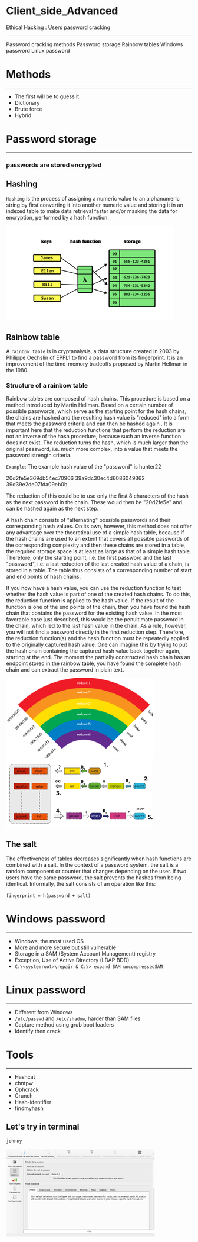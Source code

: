 # Client_side_Advanced
Ethical Hacking : Users password cracking
<hr>
Password cracking methods
Password storage
Rainbow tables
Windows password
Linux password

# Methods
<hr>

* The first will be to guess it.
* Dictionary
* Brute force
* Hybrid

# Password storage
<hr>

### passwords are stored encrypted

## Hashing
`Hashing` is the process of assigning a numeric value to an alphanumeric string by first converting it into another numeric value and storing it in an indexed table to make data retrieval faster and/or masking the data for encryption, performed by a hash function.

<img src="Side1.png" width="90%">

## Rainbow table
A `rainbow table` is in cryptanalysis, a data structure created in 2003 by Philippe Oechslin of EPFL1 to find a password from its fingerprint. It is an improvement of the time-memory tradeoffs proposed by Martin Hellman in the 1980.

### Structure of a rainbow table

Rainbow tables are composed of hash chains. This procedure is based on a method introduced by Martin Hellman. Based on a certain number of possible passwords, which serve as the starting point for the hash chains, the chains are hashed and the resulting hash value is "reduced" into a form that meets the password criteria and can then be hashed again . It is important here that the reduction functions that perform the reduction are not an inverse of the hash procedure, because such an inverse function does not exist. The reduction turns the hash, which is much larger than the original password, i.e. much more complex, into a value that meets the password strength criteria.

`Example`: The example hash value of the "password" is hunter22

20d2fe5e369db54ec70906 39a9dc30ec4d6086049362 39d39e2de07fda09eb0b

The reduction of this could be to use only the first 8 characters of the hash as the next password in the chain. These would then be "20d2fe5e" and can be hashed again as the next step.

A hash chain consists of "alternating" possible passwords and their corresponding hash values. On its own, however, this method does not offer any advantage over the theoretical use of a simple hash table, because if the hash chains are used to an extent that covers all possible passwords of the corresponding complexity and then these chains are stored in a table, the required storage space is at least as large as that of a simple hash table. Therefore, only the starting point, i.e. the first password and the last "password", i.e. a last reduction of the last created hash value of a chain, is stored in a table. The table thus consists of a corresponding number of start and end points of hash chains.

If you now have a hash value, you can use the reduction function to test whether the hash value is part of one of the created hash chains. To do this, the reduction function is applied to the hash value. If the result of the function is one of the end points of the chain, then you have found the hash chain that contains the password for the existing hash value. In the most favorable case just described, this would be the penultimate password in the chain, which led to the last hash value in the chain. As a rule, however, you will not find a password directly in the first reduction step. Therefore, the reduction function(s) and the hash function must be repeatedly applied to the originally captured hash value. One can imagine this by trying to put the hash chain containing the captured hash value back together again, starting at the end. The moment the partially constructed hash chain has an endpoint stored in the rainbow table, you have found the complete hash chain and can extract the password in plain text.

<img src="Side2.png" width="80%">
<img src="Side3.png" width="80%">

## The salt

The effectiveness of tables decreases significantly when hash functions are combined with a salt. In the context of a password system, the salt is a random component or counter that changes depending on the user. If two users have the same password, the salt prevents the hashes from being identical. Informally, the salt consists of an operation like this:

`fingerprint = h(password + salt)`

# Windows password
<hr>

* Windows, the most used OS
* More and more secure but still vulnerable
* Storage in a SAM (System Account Management) registry
* Exception, Use of Active Directory (LDAP BDD)
* `C:\<systemroot>\repair & C:\> expand SAM uncompressedSAM`
# Linux password
<hr>
 
 * Different from Windows
 * `/etc/passwd` and `/etc/shadow`, harder than SAM files
 * Capture method using grub boot loaders
 * Identify then crack

 # Tools
 <hr>

 * Hashcat
 * chntpw
 * Ophcrack
 * Crunch
 * Hash-identifier
 * findmyhash

 ## Let's try in terminal

```bash
johnny
```
<img src="Johnny.png" width="80%">